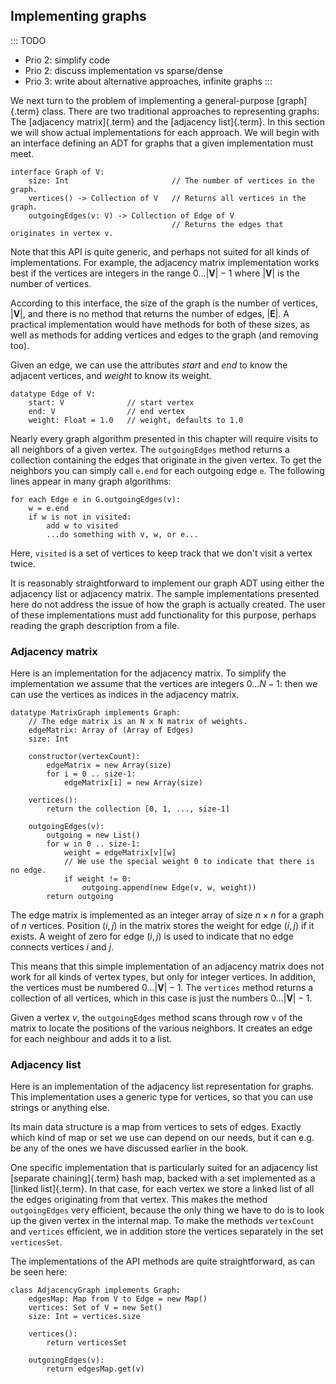
## Implementing graphs

::: TODO
- Prio 2: simplify code
- Prio 2: discuss implementation vs sparse/dense
- Prio 3: write about alternative approaches, infinite graphs
:::

<!-- ### ADT for graphs -->

We next turn to the problem of implementing a general-purpose
[graph]{.term} class. There are two traditional
approaches to representing graphs: The
[adjacency matrix]{.term} and the
[adjacency list]{.term}. In this section we will
show actual implementations for each approach. We will begin with an
interface defining an ADT for graphs that a given implementation must
meet.

    interface Graph of V:
        size: Int                       // The number of vertices in the graph.
        vertices() -> Collection of V   // Returns all vertices in the graph.
        outgoingEdges(v: V) -> Collection of Edge of V
                                        // Returns the edges that originates in vertex v.

Note that this API is quite generic, and perhaps not suited for all
kinds of implementations. For example, the adjacency matrix
implementation works best if the vertices are integers in the range
$0\ldots |\mathbf{V}|-1$ where $|\mathbf{V}|$ is the number of vertices.

According to this interface, the size of the graph is the number of vertices, $|\mathbf{V}|$,
and there is no method that returns the number of edges, $|\mathbf{E}|$.
A practical implementation would have methods for both of these sizes,
as well as methods for adding vertices and edges to the graph (and removing too).

Given an edge, we can use the attributes *start* and
*end* to know the adjacent vertices, and
*weight* to know its weight.

    datatype Edge of V:
        start: V              // start vertex
        end: V                // end vertex
        weight: Float = 1.0   // weight, defaults to 1.0

Nearly every graph algorithm presented in this chapter will require
visits to all neighbors of a given vertex. The `outgoingEdges` method
returns a collection containing the edges that originate in the given
vertex. To get the neighbors you can simply call `e.end` for each
outgoing edge `e`. The following lines appear in many graph algorithms:

    for each Edge e in G.outgoingEdges(v):
        w = e.end
        if w is not in visited:
            add w to visited
            ...do something with v, w, or e...

Here, `visited` is a set of vertices to keep track that we don't visit
a vertex twice.

It is reasonably straightforward to implement our graph ADT using either
the adjacency list or adjacency matrix. The sample implementations
presented here do not address the issue of how the graph is actually
created. The user of these implementations must add functionality for
this purpose, perhaps reading the graph description from a file.

### Adjacency matrix

Here is an implementation for the adjacency matrix.
To simplify the implementation we assume that the vertices are integers
$0\ldots N-1$: then we can use the vertices as indices in the adjacency matrix.

    datatype MatrixGraph implements Graph:
        // The edge matrix is an N x N matrix of weights.
        edgeMatrix: Array of (Array of Edges)
        size: Int

        constructor(vertexCount):
            edgeMatrix = new Array(size)
            for i = 0 .. size-1:
                edgeMatrix[i] = new Array(size)

        vertices():
            return the collection [0, 1, ..., size-1]

        outgoingEdges(v):
            outgoing = new List()
            for w in 0 .. size-1:
                weight = edgeMatrix[v][w]
                // We use the special weight 0 to indicate that there is no edge.
                if weight != 0:
                    outgoing.append(new Edge(v, w, weight))
            return outgoing


The edge matrix is implemented as an integer array of size $n \times n$
for a graph of $n$ vertices. Position $(i, j)$ in the matrix stores the
weight for edge $(i, j)$ if it exists. A weight of zero for edge
$(i, j)$ is used to indicate that no edge connects vertices $i$ and $j$.

This means that this simple implementation of an adjacency matrix does
not work for all kinds of vertex types, but only for integer vertices.
In addition, the vertices must be numbered $0\ldots |\mathbf{V}|-1$.
The `vertices` method returns a collection of all vertices, which
in this case is just the numbers $0\ldots |\mathbf{V}|-1$.

Given a vertex $v$, the `outgoingEdges` method scans through row `v` of
the matrix to locate the positions of the various neighbors. It creates
an edge for each neighbour and adds it to a list.

### Adjacency list

Here is an implementation of the adjacency list representation for
graphs. This implementation uses a generic type for vertices, so that
you can use strings or anything else.

Its main data structure is a map from vertices to sets of edges.
Exactly which kind of map or set we use can depend on our needs,
but it can e.g. be any of the ones we have discussed earlier in the book.

One specific implementation that is particularly suited for an adjacency list
[separate chaining]{.term} hash map, backed with a set implemented as a
[linked list]{.term}. In that case, for each vertex we store a linked list
of all the edges originating from that vertex.
This makes the method `outgoingEdges` very efficient,
because the only thing we have to do is to look up the given vertex in
the internal map. To make the methods `vertexCount` and `vertices`
efficient, we in addition store the vertices separately in the set
`verticesSet`.

The implementations of the API methods are quite straightforward, as can be seen here:

    class AdjacencyGraph implements Graph:
        edgesMap: Map from V to Edge = new Map()
        vertices: Set of V = new Set()
        size: Int = vertices.size

        vertices():
            return verticesSet

        outgoingEdges(v):
            return edgesMap.get(v)


<!--
### Alternative approaches

::: TODO
- e.g., vertices are integers starting from 0?
- not allowing the graph to change?
- making it possible to delete vertices/edges?
- undirected graphs
:::
 -->
